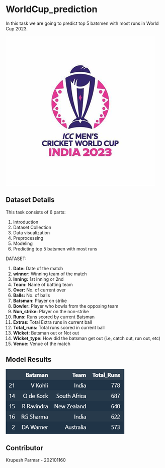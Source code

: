 # WorldCup_prediction
In this task we are going to predict top 5 batsmen with most runs in World Cup 2023.

![ICC Men's Cricket World Cup 2023](./images/World_Cup_2023.jpeg)

## Dataset Details

This task consists of 6 parts:
1. Introduction
2. Dataset Collection
3. Data visualization
4. Preprocessing
5. Modeling
6. Predicting top 5 batsmen with most runs

   
DATASET:
1. **Date:** Date of the match
2. **winner:** Winning team of the match
3. **Inning:** 1st inning or 2nd
4. **Team:** Name of batting team
5. **Over:** No. of current over
6. **Balls:** No. of balls
7. **Batsman:** Player on strike
8. **Bowler:** Player who bowls from the opposing team
9. **Non_strike:** Player on the non-strike
10. **Runs:** Runs scored by current Batsman
11. **Extras:** Total Extra runs in current ball
12. **Total_runs:** Total runs scored in current ball
13. **Wicket:** Batsman out or Not out
14. **Wicket_type:** How did the batsman get out (i.e, catch out, run out, etc)
15. **Venue:** Venue of the match

## Model Results
![Top 5 batsmen](./images/top_5_batsmen.png)

## Contributor

Krupesh Parmar - 202101160

   

   
